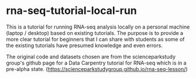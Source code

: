 # rna-seq-tutorial-local-run
This is a tutorial for running RNA-seq analysis locally on a personal machine (laptop / desktop) based on existing tutorials.
The purpose is to provide a more clear tutorial for beginners that I can share with students as some of the existing tutorials have presumed knowledge and even errors.

The original code and datasets chosen are from the scienceparkstudy group's github page for a Data Carpentry tutorial for RNA-seq which is in a pre-alpha state. (https://scienceparkstudygroup.github.io/rna-seq-lesson/)

